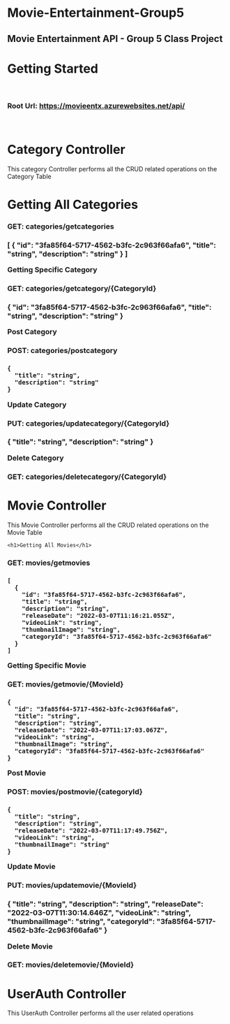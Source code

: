 # Movie-Entertainment-Group5
<h2>Movie Entertainment API - Group 5 Class Project</h2>

<h1>Getting Started</h1><br>

<b><h3>Root Url: https://movieentx.azurewebsites.net/api/ </h3></b><br>  
  
  
<h1> Category Controller</h1>
  <p> This category Controller performs all the CRUD related operations on the Category Table</p>
  
  <h1>Getting All Categories</h1>
  <h3>GET: categories/getcategories<h3>
  
  [
    {
      "id": "3fa85f64-5717-4562-b3fc-2c963f66afa6",
      "title": "string",
      "description": "string"
    }
  ]
  
  <p>Getting Specific Category</p>
  <h3>GET: categories/getcategory/{CategoryId}<h3>
   
   {
      "id": "3fa85f64-5717-4562-b3fc-2c963f66afa6",
      "title": "string",
      "description": "string"
    }
    
   <p>Post Category</p>
  <h3>POST: categories/postcategory<h3>
  
    {
      "title": "string",
      "description": "string"
    }
  
    
  <p>Update Category</p>
  <h3>PUT: categories/updatecategory/{CategoryId}<h3>
    
   {
      "title": "string",
      "description": "string"
   }
    
   <p>Delete Category</p>
  <h3>GET: categories/deletecategory/{CategoryId}<h3> 
   
  
<h1> Movie Controller</h1>
<p> This Movie Controller performs all the CRUD related operations on the Movie Table</p>
    
    
    <h1>Getting All Movies</h1>
    
  <h3>GET: movies/getmovies<h3>
      
    [
      {
        "id": "3fa85f64-5717-4562-b3fc-2c963f66afa6",
        "title": "string",
        "description": "string",
        "releaseDate": "2022-03-07T11:16:21.055Z",
        "videoLink": "string",
        "thumbnailImage": "string",
        "categoryId": "3fa85f64-5717-4562-b3fc-2c963f66afa6"
      }
    ]
    
  
  <p>Getting Specific Movie</p>
  <h3>GET: movies/getmovie/{MovieId}<h3>
    
    {
      "id": "3fa85f64-5717-4562-b3fc-2c963f66afa6",
      "title": "string",
      "description": "string",
      "releaseDate": "2022-03-07T11:17:03.067Z",
      "videoLink": "string",
      "thumbnailImage": "string",
      "categoryId": "3fa85f64-5717-4562-b3fc-2c963f66afa6"
    }
    
   <p>Post Movie</p>
  <h3>POST: movies/postmovie/{categoryId}<h3>
    
    {
      "title": "string",
      "description": "string",
      "releaseDate": "2022-03-07T11:17:49.756Z",
      "videoLink": "string",
      "thumbnailImage": "string"
    }
    
    
  <p>Update Movie</p>
  <h3>PUT: movies/updatemovie/{MovieId}<h3>
    
{
  "title": "string",
  "description": "string",
  "releaseDate": "2022-03-07T11:30:14.646Z",
  "videoLink": "string",
  "thumbnailImage": "string",
  "categoryId": "3fa85f64-5717-4562-b3fc-2c963f66afa6"
}
    
   <p>Delete Movie</p>
  <h3>GET: movies/deletemovie/{MovieId}<h3> 
    
    
    
<h1> UserAuth Controller</h1>
<p> This UserAuth Controller performs all the user related operations</p>
